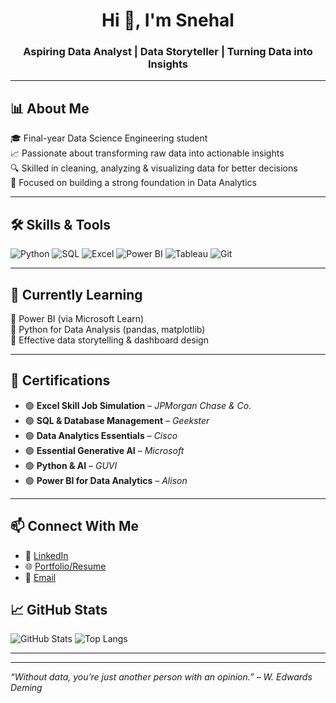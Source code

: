 <h1 align="center">Hi 👋, I'm Snehal</h1>
<h3 align="center">Aspiring Data Analyst | Data Storyteller | Turning Data into Insights</h3>

---

## 📊 About Me

🎓 Final-year Data Science Engineering student  
📈 Passionate about transforming raw data into actionable insights  
🔍 Skilled in cleaning, analyzing & visualizing data for better decisions  
📌 Focused on building a strong foundation in Data Analytics  

---

## 🛠️ Skills & Tools

![Python](https://img.shields.io/badge/-Python-3776AB?style=flat&logo=python&logoColor=white)
![SQL](https://img.shields.io/badge/-SQL-4479A1?style=flat&logo=mysql&logoColor=white)
![Excel](https://img.shields.io/badge/-Excel-217346?style=flat&logo=microsoft-excel&logoColor=white)
![Power BI](https://img.shields.io/badge/-PowerBI-F2C811?style=flat&logo=powerbi&logoColor=black)
![Tableau](https://img.shields.io/badge/-Tableau-E97627?style=flat&logo=tableau&logoColor=white)
![Git](https://img.shields.io/badge/-Git-F05032?style=flat&logo=git&logoColor=white)


---

## 🌱 Currently Learning

🚀 Power BI (via Microsoft Learn)  
📘 Python for Data Analysis (pandas, matplotlib)  
🎯 Effective data storytelling & dashboard design  

---

## 📄 Certifications

- 🟢 **Excel Skill Job Simulation** – *JPMorgan Chase & Co.*
- 🟢 **SQL & Database Management** – *Geekster*
- 🟢 **Data Analytics Essentials** – *Cisco*
- 🟢 **Essential Generative AI** – *Microsoft*
- 🟢 **Python & AI** – *GUVI*
- 🟢 **Power BI for Data Analytics** – *Alison*


---

## 📫 Connect With Me

- 💼 [LinkedIn](www.linkedin.com/in/snehal-alavekar-2985a7281)
- 🌐 [Portfolio/Resume](https://yourwebsite.com)
- 📩 [Email](snehaalavekar@email.com)
  
## 📈 GitHub Stats

![GitHub Stats](https://github-readme-stats.vercel.app/api?username=Sneha-273&show_icons=true&theme=radical)
![Top Langs](https://github-readme-stats.vercel.app/api/top-langs/?username=Sneha-273&layout=compact&theme=radical)


---



---

_“Without data, you’re just another person with an opinion.” – W. Edwards Deming_


